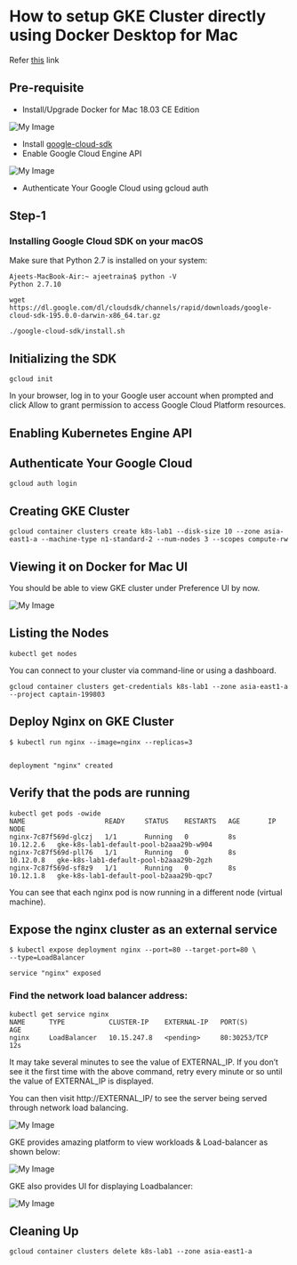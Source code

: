 # How to setup GKE Cluster directly using Docker Desktop for Mac

Refer [this](https://collabnix.com/bootstrapping-kubernetes-cluster-using-docker-for-mac-18-03-0-ce-edition/) link

## Pre-requisite

- Install/Upgrade Docker for Mac 18.03 CE Edition

![My Image](https://github.com/collabnix/kubelabs/blob/master/images/1.png)

- Install [google-cloud-sdk](https://cloud.google.com/sdk/docs/quickstart-macos)
- Enable Google Cloud Engine API


![My Image](https://github.com/collabnix/kubelabs/blob/master/images/2.png)



- Authenticate Your Google Cloud using gcloud auth

## Step-1

### Installing Google Cloud SDK on your macOS

Make sure that Python 2.7 is installed on your system:

```
Ajeets-MacBook-Air:~ ajeetraina$ python -V
Python 2.7.10
```

```
wget https://dl.google.com/dl/cloudsdk/channels/rapid/downloads/google-cloud-sdk-195.0.0-darwin-x86_64.tar.gz
```

```
./google-cloud-sdk/install.sh
```

## Initializing the SDK

```
gcloud init
```

In your browser, log in to your Google user account when prompted and click Allow to grant permission to access Google Cloud Platform resources.

## Enabling Kubernetes Engine API

## Authenticate Your Google Cloud

```
gcloud auth login
```

## Creating GKE Cluster

```
gcloud container clusters create k8s-lab1 --disk-size 10 --zone asia-east1-a --machine-type n1-standard-2 --num-nodes 3 --scopes compute-rw
```

## Viewing it on Docker for Mac UI

You should be able to view GKE cluster under Preference UI by now.

![My Image](https://github.com/collabnix/kubelabs/blob/master/images/3.png)


## Listing the Nodes

```
kubectl get nodes
```

You can connect to your cluster via command-line or using a dashboard.

```
gcloud container clusters get-credentials k8s-lab1 --zone asia-east1-a --project captain-199803
```

## Deploy Nginx on GKE Cluster

```
$ kubectl run nginx --image=nginx --replicas=3


deployment "nginx" created
```

## Verify that the pods are running

```
kubectl get pods -owide
NAME                    READY     STATUS    RESTARTS   AGE       IP          NODE
nginx-7c87f569d-glczj   1/1       Running   0          8s        10.12.2.6   gke-k8s-lab1-default-pool-b2aaa29b-w904
nginx-7c87f569d-pll76   1/1       Running   0          8s        10.12.0.8   gke-k8s-lab1-default-pool-b2aaa29b-2gzh
nginx-7c87f569d-sf8z9   1/1       Running   0          8s        10.12.1.8   gke-k8s-lab1-default-pool-b2aaa29b-qpc7
```

You can see that each nginx pod is now running in a different node (virtual machine).

## Expose the nginx cluster as an external service

```
$ kubectl expose deployment nginx --port=80 --target-port=80 \
--type=LoadBalancer

service "nginx" exposed
```

###  Find the network load balancer address:

```
kubectl get service nginx
NAME      TYPE           CLUSTER-IP    EXTERNAL-IP   PORT(S)        AGE
nginx     LoadBalancer   10.15.247.8   <pending>     80:30253/TCP   12s
```

It may take several minutes to see the value of EXTERNAL_IP. If you don’t see it the first time with the above command, retry every minute or so until the value of EXTERNAL_IP is displayed.

You can then visit http://EXTERNAL_IP/ to see the server being served through network load balancing.

![My Image](https://github.com/collabnix/kubelabs/blob/master/images/8.png)

GKE provides amazing platform to view workloads & Load-balancer as shown below:

![My Image](https://github.com/collabnix/kubelabs/blob/master/images/9.png)


GKE also provides UI for displaying Loadbalancer:

![My Image](https://github.com/collabnix/kubelabs/blob/master/images/11.png)

## Cleaning Up

```
gcloud container clusters delete k8s-lab1 --zone asia-east1-a
```
